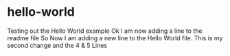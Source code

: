 # hello-world
Testing out the Hello World example
Ok I am now adding a line to the readme file
So Now I am adding a new line to the Hello World file.
This is my second change and the 4 & 5 Lines 
